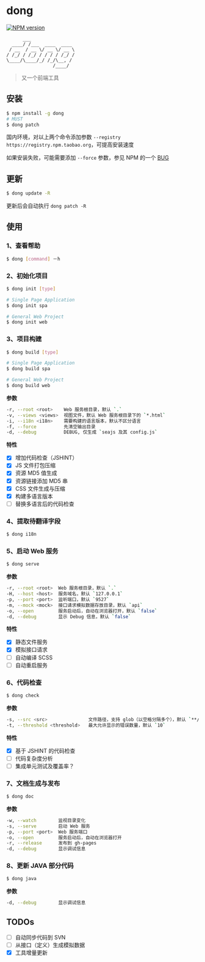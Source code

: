 # dong

[![NPM version](https://img.shields.io/npm/v/dong.svg?style=flat-square)](https://npmjs.org/package/dong)

          ___
      ____/ /___  ____  ____
     / __  / __ \/ __ \/ __ \
    / /_/ / /_/ / / / / /_/ /
    \____/\____/_/ /_/\__, /
                     /____/

> 又一个前端工具

## 安装

```bash
$ npm install -g dong
# MUST
$ dong patch
```

国内环境，对以上两个命令添加参数 `--registry https://registry.npm.taobao.org`，可提高安装速度

如果安装失败，可能需要添加 `--force` 参数，参见 NPM 的一个 [BUG](https://github.com/npm/npm/issues/9696)

## 更新

```bash
$ dong update -R
```

更新后会自动执行 `dong patch -R`

## 使用

### 1、查看帮助

```bash
$ dong [command] －h
```

### 2、初始化项目

```bash
$ dong init [type]

# Single Page Application
$ dong init spa

# General Web Project
$ dong init web
```

### 3、项目构建

```bash
$ dong build [type]

# Single Page Application
$ dong build spa

# General Web Project
$ dong build web
```

**参数**

```bash
-r, --root <root>    Web 服务根目录，默认 `.`
-v, --views <views>  视图文件，默认 Web 服务根目录下的 `*.html`
-i, --i18n <i18n>    需要构建的语言版本，默认不区分语言
-f, --force          先清空输出目录
-d, --debug          DEBUG, 仅生成 `seajs 及其 config.js`
```

**特性**

- [x] 增加代码检查（JSHINT）
- [x] JS 文件打包压缩
- [x] 资源 MD5 值生成
- [x] 资源链接添加 MD5 串
- [x] CSS 文件生成与压缩
- [x] 构建多语言版本
- [ ] 替换多语言后的代码检查

### 4、提取待翻译字段

```bash
$ dong i18n
```

### 5、启动 Web 服务

```bash
$ dong serve
```

**参数**

```bash
-r, --root <root>  Web 服务根目录，默认 `.`
-H, --host <host>  服务域名，默认 `127.0.0.1`
-p, --port <port>  监听端口，默认 `9527`
-m, --mock <mock>  接口请求模拟数据存放目录，默认 `api`
-o, --open         服务启动后，自动在浏览器打开，默认 `false`
-d, --debug        显示 Debug 信息，默认 `false`
```

**特性**

- [x] 静态文件服务
- [x] 模拟接口请求
- [ ] 自动编译 SCSS
- [ ] 自动重启服务

### 6、代码检查

```bash
$ dong check
```

**参数**

```bash
-s, --src <src>               文件路径，支持 glob（以空格分隔多个），默认 `**/*.js`
-t, --threshold <threshold>   最大允许显示的错误数量，默认 `10`
```

**特性**

- [x] 基于 JSHINT 的代码检查
- [ ] 代码复杂度分析
- [ ] 集成单元测试及覆盖率？

### 7、文档生成与发布

```bash
$ dong doc
```

**参数**

```bash
-w, --watch        监视目录变化
-s, --serve        启动 Web 服务
-p, --port <port>  Web 服务端口
-o, --open         服务启动后，自动在浏览器打开
-r, --release      发布到 gh-pages
-d, --debug        显示调试信息
```

### 8、更新 JAVA 部分代码

```bash
$ dong java
```

**参数**

```bash
-d, --debug        显示调试信息
```

## TODOs

- [ ] 自动同步代码到 SVN
- [ ] 从接口（定义）生成模拟数据
- [x] 工具增量更新
